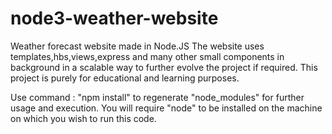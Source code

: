 # node3-weather-website
Weather forecast website made in Node.JS
The website uses templates,hbs,views,express and many other small components in background in a scalable way to further evolve the project if required.
This project is purely for educational and learning purposes.

Use command : "npm install" to regenerate "node_modules" for further usage and execution.
You will require "node" to be installed on the machine on which you wish to run this code.
